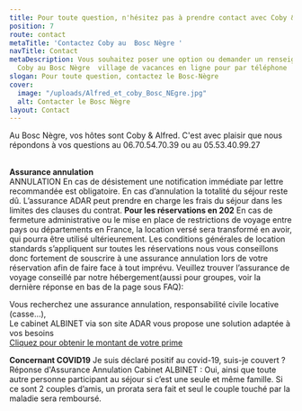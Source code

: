 ```yaml
---
title: Pour toute question, n'hésitez pas à prendre contact avec Coby & Alfred
position: 7
route: contact
metaTitle: 'Contactez Coby au  Bosc Nègre '
navTitle: Contact
metaDescription: Vous souhaitez poser une option ou demander un renseignement ? Contactez
  Coby au Bosc Nègre  village de vacances en ligne pour par téléphone
slogan: Pour toute question, contactez le Bosc-Nègre
cover:
  image: "/uploads/Alfred_et_coby_Bosc_NEgre.jpg"
  alt: Contacter le Bosc Nègre
layout: Contact
---
```


Au Bosc Nègre, vos hôtes sont Coby & Alfred. C'est avec plaisir que nous répondons à vos questions au 06.70.54.70.39 ou au 05.53.40.99.27

\
**Assurance annulation**\
ANNULATION
En cas de désistement une notification immédiate par lettre recommandée est obligatoire. En cas d’annulation la totalité du séjour reste dû. L’assurance ADAR peut prendre en charge les frais du séjour dans les limites des clauses du contrat.
**Pour les réservations en 202**
En cas de fermeture administrative ou le mise en place de restrictions de voyage entre pays ou départements en France, la location versé sera transformé en avoir, qui pourra être utilisé ultérieurement.
Les conditions générales de location standards s’appliquent sur toutes les réservations nous vous conseillons donc fortement de souscrire à une assurance annulation lors de votre réservation afin de faire face à tout imprévu.
Veuillez trouver l’assurance de voyage conseillé par notre hébergement(aussi pour groupes, voir la dernière réponse en bas de la page sous FAQ):

Vous recherchez une assurance annulation, responsabilité civile locative (casse...),\
Le cabinet ALBINET via son site ADAR vous propose une solution adaptée à vos besoins\
[Cliquez pour obtenir le montant de votre prime](http://www.aduciel.fr/Particuliers/Vacances/adar-assurance-annulation-partenaires.aspx?id=641500)

**Concernant COVID19**
Je suis déclaré positif au covid-19, suis-je couvert ?\
Réponse d'Assurance Annulation Cabinet ALBINET : Oui, ainsi que toute autre personne participant au séjour si c’est une seule et même famille. Si ce sont 2 couples d’amis, un prorata sera fait et seul le couple touché par la maladie sera remboursé.



